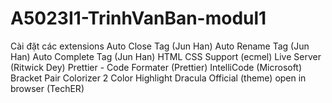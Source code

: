 # A5023I1-TrinhVanBan-modul1
Cài đặt các extensions
Auto Close Tag (Jun Han)
Auto Rename Tag (Jun Han)
Auto Complete Tag (Jun Han)
HTML CSS Support (ecmel)
Live Server (Ritwick Dey)
Prettier - Code Formater (Prettier)
IntelliCode (Microsoft)
Bracket Pair Colorizer 2
Color Highlight
Dracula Official (theme)
open in browser (TechER)
